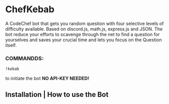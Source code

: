 # ChefKebab
A CodeChef bot that gets you random question with four selective levels of difficulty available. Based on discord.js, math.js, express.js and JSON.
The bot reduce your efforts to scavenge through the net to find a question for yourselves and saves your crucial time and lets you focus on the Question itself.

### COMMANDDS:
```
!kebab
```
to initiate the bot
**NO API-KEY NEEDED!**

## Installation | How to use the Bot

